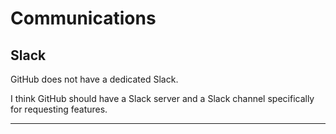 # Communications

## Slack

GitHub does not have a dedicated Slack.

I think GitHub should have a Slack server and a Slack channel specifically for requesting features.

---
